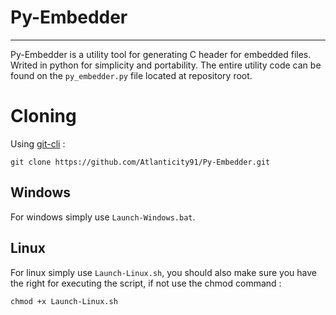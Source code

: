 # Py-Embedder
---
Py-Embedder is a utility tool for generating C header for embedded files. Writed in python for simplicity and portability. The entire utility code can be found on the `py_embedder.py` file located at repository root.

# Cloning
Using [git-cli](https://git-scm.com/) :

```
git clone https://github.com/Atlanticity91/Py-Embedder.git
```

## Windows
For windows simply use `Launch-Windows.bat`.

## Linux
For linux simply use `Launch-Linux.sh`, you should also make sure you have the right for executing the script, if not use the chmod command :

```
chmod +x Launch-Linux.sh
```
